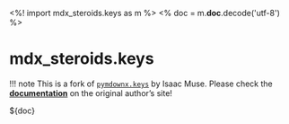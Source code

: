 <%!
    import mdx_steroids.keys as m
%>
<%
    doc = m.__doc__.decode('utf-8')
%>
# mdx_steroids.keys

!!! note
    This is a fork of [`pymdownx.keys`](http://facelessuser.github.io/pymdown-extensions/extensions/keys/) by Isaac Muse. Please check the [**documentation**](http://facelessuser.github.io/pymdown-extensions/extensions/keys/) on the original author’s site! 

${doc}
